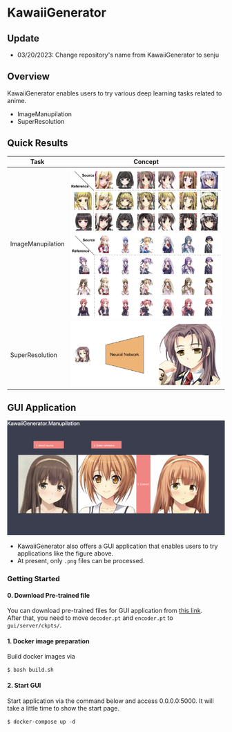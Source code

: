 # KawaiiGenerator

## Update
- 03/20/2023: Change repository's name from KawaiiGenerator to senju

## Overview
KawaiiGenerator enables users to try various deep learning tasks related to anime.
- ImageManupilation
- SuperResolution

## Quick Results

| Task | Concept |
| ---- | ---- |
| ImageManupilation | ![](./ImageManupilation/data/image.png)![](./ImageManupilation/data/image2.png) |
| SuperResolution | ![](./SuperResolution/data/concept.png) |

## GUI Application
![](./data/gui_im.png)

- KawaiiGenerator also offers a GUI application that enables users to try applications like the figure above.
- At present, only `.png` files can be processed.

### Getting Started
#### 0. Download Pre-trained file
You can download pre-trained files for GUI application from [this link](https://github.com/SerialLain3170/KawaiiGenerator/releases/tag/v0.1.0-alpha).  
After that, you need to move `decoder.pt` and `encoder.pt` to `gui/server/ckpts/`.

#### 1. Docker image preparation
Build docker images via

```
$ bash build.sh
```

#### 2. Start GUI
Start application via the command below and access 0.0.0.0:5000. It will take a little time to show the start page.

```
$ docker-compose up -d
```
